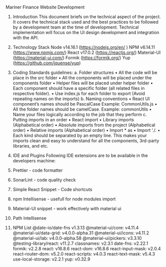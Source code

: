 Mariner Finance Website Development

1. Introduction
   This document briefs on the technical aspect of the project. It covers the technical stack used and the best practices to be followed by a development team at the time of development.
   Technical implementation will focus on the UI design development and integration with the API.

2. Technology Stack
   Node v14.16.1 (https://nodejs.org/en/ )
   NPM v6.14.11 (https://www.npmjs.com/)
   React v17.0.2 (https://reactjs.org/)
   Material-UI (https://material-ui.com/)
   Formik (https://formik.org/)
   Yup (https://github.com/jquense/yup)

3. Coding Standards guidelines:
   a. Folder structures
   • All the code will be place in the src folder
   • All the components will be placed under the components folder
   • Helper files will be placed under helper folder
   • Each component should have a specific folder (all related files in respective folder).
   • Use index.js for each folder to export (Avoid repeating names on the imports)
   b. Naming conventions
   • React UI component’s names should be PascalCase Example: CommonUtils.js
   • All the folder names should be camelCase. Example: commonUtils
   • Name your files logically according to the job that they perform
   c. Putting imports in an order
   • React import
   • Library imports (Alphabetical order)
   • Absolute imports from the project (Alphabetical order)
   • Relative imports (Alphabetical order)
   • Import \* as
   • Import ‘./<some file>.<some extension>
   • Each kind should be separated by an empty line. This makes your imports clean and easy to understand for all the components, 3rd-party libraries, and etc.

4. IDE and Plugins
   Following IDE extensions are to be available in the developers machine:
5. Prettier - code formatter
6. SonarLint - code quality check
7. Simple React Snippet - Code shortcuts
8. npm Intellisense - usefull for node modules import
9. Material-UI snippet - work effectively with material ui
10. Path Intellisense

11. NPM List
    @date-io/date-fns v1.3.13
    @material-ui/core: v4.11.4
    @material-ui/data-grid: v4.0.0-alpha.31
    @material-ui/icons: v4.11.2
    @material-ui/lab: v4.0.0-alpha.58
    @material-ui/pickers: v3.3.10
    @testing-library/react: v11.2.7
    classnames: v2.3.1
    date-fns: v2.22.1
    formik: v2.2.8
    react: v16.8.6
    react-dom: v16.8.6
    react-input-mask: v2.0.4
    react-router-dom: v5.2.0
    react-scripts: v4.0.3
    react-text-mask: v5.4.3
    use-local-storage: v2.2.1
    yup: v0.32.9
